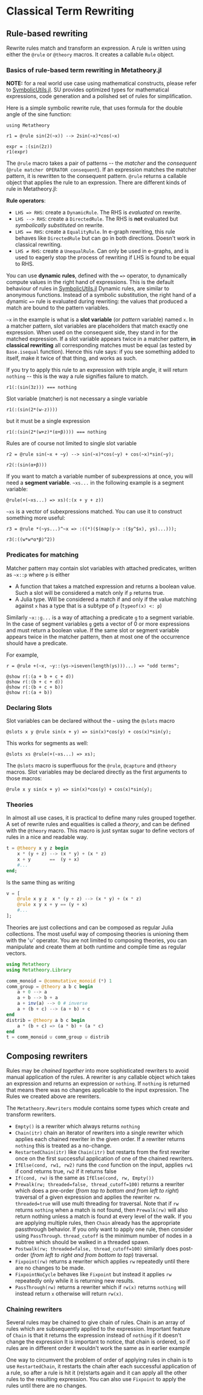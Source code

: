 # Classical Term Rewriting

## Rule-based rewriting

Rewrite rules match and transform an expression. A rule is written using either
the `@rule` or `@theory` macros. It creates a callable `Rule` object.

### Basics of rule-based term rewriting in Metatheory.jl

**NOTE:** for a real world use case using mathematical constructs, please refer
to [SymbolicUtils.jl](https://github.com/JuliaSymbolics/SymbolicUtils.jl). SU
provides optimized types for mathematical expressions, code generation and a
polished set of rules for simplification.

Here is a simple symbolic rewrite rule, that uses formula for the double angle of the sine function:

```julia:rewrite1
using Metatheory

r1 = @rule sin(2(~x)) --> 2sin(~x)*cos(~x)

expr = :(sin(2z))
r1(expr)
```

The `@rule` macro takes a pair of patterns  -- the _matcher_ and the _consequent_ (`@rule matcher OPERATOR consequent`). If an expression matches the matcher pattern, it is rewritten to the consequent pattern. `@rule` returns a callable object that applies the rule to an expression. There are different kinds of rule in Metatheory.jl:

**Rule operators**:
- `LHS => RHS`: create a `DynamicRule`. The RHS is *evaluated* on rewrite.
- `LHS --> RHS`: create a `DirectedRule`. The RHS is **not** evaluated but *symbolically substituted* on rewrite.
- `LHS == RHS`: create a `EqualityRule`. In e-graph rewriting, this rule behaves like `DirectedRule` but can go in both directions. Doesn't work in classical rewriting.
- `LHS ≠ RHS`: create a `UnequalRule`. Can only be used in e-graphs, and is used to eagerly stop the process of rewriting if LHS is found to be equal to RHS.


You can use **dynamic rules**, defined with the `=>`
operator, to dynamically compute values in the right hand of expressions. This is the default behaviour of rules in [SymbolicUtils.jl](https://github.com/JuliaSymbolics/SymbolicUtils.jl)
Dynamic rules, are similar to anonymous functions. Instead of a symbolic
substitution, the right hand of a dynamic `=>` rule is evaluated during
rewriting: the values that produced a match are bound to the pattern variables.

`~x` in the example is what is a **slot variable** (or *pattern* variable) named `x`. In a matcher pattern, slot variables are placeholders that match exactly one expression. When used on the consequent side, they stand in for the matched expression. If a slot variable appears twice in a matcher pattern, **in classical rewriting** all corresponding matches must be equal (as tested by `Base.isequal` function). Hence this rule says: if you see something added to itself, make it twice of that thing, and works as such.

If you try to apply this rule to an expression with triple angle, it will return `nothing` -- this is the way a rule signifies failure to match.
```julia:rewrite2
r1(:(sin(3z))) === nothing
```

Slot variable (matcher) is not necessary a single variable

```julia:rewrite3
r1(:(sin(2*(w-z))))
```

but it must be a single expression

```julia:rewrite4
r1(:(sin(2*(w+z)*(α+β)))) === nothing
```

Rules are of course not limited to single slot variable

```julia:rewrite5
r2 = @rule sin(~x + ~y) --> sin(~x)*cos(~y) + cos(~x)*sin(~y);

r2(:(sin(α+β)))
```

If you want to match a variable number of subexpressions at once, you will need a **segment variable**. `~xs...` in the following example is a segment variable:

```julia:rewrite6
@rule(+(~xs...) => xs)(:(x + y + z))
```

`~xs` is a vector of subexpressions matched. You can use it to construct something more useful:

```julia:rewrite7
r3 = @rule *(~ys...)^~x => :((*)($(map(y-> :($y^$x), ys)...)));

r3(:((w*w*α*β)^2))
```

### Predicates for matching

Matcher pattern may contain slot variables with attached predicates, written as `~x::p` where `p` is either

- A function that takes a matched expression and returns a boolean value. Such a slot will be considered a match only if `p` returns true.
- A Julia type. Will be considered a match if and only if the value matching against `x` has a type that is a subtype of `p` (`typeof(x) <: p`)

Similarly `~x::g...` is a way of attaching a predicate `g` to a segment variable. In the case of segment variables `g` gets a vector of 0 or more expressions and must return a boolean value. If the same slot or segment variable appears twice in the matcher pattern, then at most one of the occurrence should have a predicate.

For example,

```julia:pred1
r = @rule +(~x, ~y::(ys->iseven(length(ys)))...) => "odd terms";

@show r(:(a + b + c + d))
@show r(:(b + c + d))
@show r(:(b + c + b))
@show r(:(a + b))
```


### Declaring Slots

Slot variables can be declared without the `~` using the `@slots` macro

```julia:slots1
@slots x y @rule sin(x + y) => sin(x)*cos(y) + cos(x)*sin(y);
```

This works for segments as well:

```julia:slots2
@slots xs @rule(+(~xs...) => xs);
```

The `@slots` macro is superfluous for the `@rule`, `@capture` and `@theory` macros.
Slot variables may be declared directly as the first arguments to those macros:

```julia:slots3
@rule x y sin(x + y) => sin(x)*cos(y) + cos(x)*sin(y);
```

### Theories

In almost all use cases, it is practical to define many rules grouped together.
A set of rewrite rules and equalities is called a *theory*, and can be defined with the
`@theory` macro. This macro is just syntax sugar to define vectors of rules in a nice and readable way. 


```julia
t = @theory x y z begin 
    x * (y + z) --> (x * y) + (x * z)
    x + y       ==  (y + x)
    #...
end;
```

Is the same thing as writing

```julia
v = [
    @rule x y z  x * (y + z) --> (x * y) + (x * z)
    @rule x y x + y == (y + x)
    #...
];
```

Theories are just collections and
can be composed as regular Julia collections. The most
useful way of composing theories is unioning
them with the '∪' operator.
You are not limited to composing theories, you can
manipulate and create them at both runtime and compile time
as regular vectors.

```julia
using Metatheory
using Metatheory.Library

comm_monoid = @commutative_monoid (*) 1
comm_group = @theory a b c begin
    a + 0 --> a
    a + b --> b + a
    a + inv(a) --> 0 # inverse
    a + (b + c) --> (a + b) + c
end
distrib = @theory a b c begin
    a * (b + c) => (a * b) + (a * c)
end
t = comm_monoid ∪ comm_group ∪ distrib
```

## Composing rewriters

Rules may be *chained together* into more
sophisticated rewriters to avoid manual application of the rules. A rewriter is
any callable object which takes an expression and returns an expression or
`nothing`. If `nothing` is returned that means there was no changes applicable
to the input expression. The Rules we created above are rewriters.

The `Metatheory.Rewriters` module contains some types which create and transform
rewriters.

- `Empty()` is a rewriter which always returns `nothing`
- `Chain(itr)` chain an iterator of rewriters into a single rewriter which applies
   each chained rewriter in the given order.
   If a rewriter returns `nothing` this is treated as a no-change.
- `RestartedChain(itr)` like `Chain(itr)` but restarts from the first rewriter once on the
   first successful application of one of the chained rewriters.
- `IfElse(cond, rw1, rw2)` runs the `cond` function on the input, applies `rw1` if cond
   returns true, `rw2` if it returns false
- `If(cond, rw)` is the same as `IfElse(cond, rw, Empty())`
- `Prewalk(rw; threaded=false, thread_cutoff=100)` returns a rewriter which does a pre-order 
   (*from top to bottom and from left to right*) traversal of a given expression and applies 
   the rewriter `rw`. `threaded=true` will use multi threading for traversal.
   Note that if `rw` returns `nothing` when a match is not found, then `Prewalk(rw)` will
   also return nothing unless a match is found at every level of the walk. If you are
   applying multiple rules, then `Chain` already has the appropriate passthrough behavior.
   If you only want to apply one rule, then consider using `PassThrough`.
   `thread_cutoff` 
   is the minimum number of nodes in a subtree which should be walked in a threaded spawn.
- `Postwalk(rw; threaded=false, thread_cutoff=100)` similarly does post-order 
   (*from left to right and from bottom to top*) traversal.
- `Fixpoint(rw)` returns a rewriter which applies `rw` repeatedly until there are no changes to be made.
- `FixpointNoCycle` behaves like `Fixpoint` but instead it applies `rw` repeatedly only while it is returning new results.
- `PassThrough(rw)` returns a rewriter which if `rw(x)` returns `nothing` will instead
   return `x` otherwise will return `rw(x)`.

### Chaining rewriters

Several rules may be chained to give chain of rules. Chain is an array of rules which are subsequently applied to the expression.
Important feature of `Chain` is that it returns the expression instead of `nothing` if it doesn't change the expression
It is important to notice, that chain is ordered, so if rules are in different order it wouldn't work the same as in earlier example


One way to circumvent the problem of order of applying rules in chain is to use
`RestartedChain`, it restarts the chain after each successful application of a
rule, so after a rule is hit it (re)starts again and it can apply all the other
rules to the resulting expression. You can also use `Fixpoint` to apply the
rules until there are no changes.


